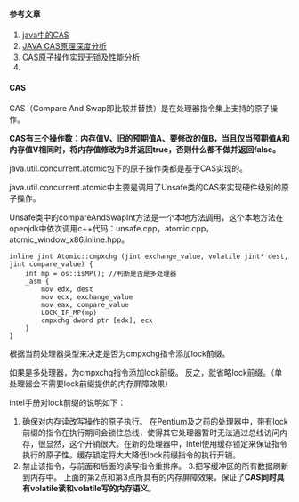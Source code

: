 #### 参考文章

1. [java中的CAS](http://www.jianshu.com/p/fb6e91b013cc)
2. [JAVA CAS原理深度分析](http://zl198751.iteye.com/blog/1848575)
3. [CAS原子操作实现无锁及性能分析](http://blog.csdn.net/chen19870707/article/details/41083183)
4. []()

#### CAS

CAS（Compare And Swap即比较并替换）是在处理器指令集上支持的原子操作。

**CAS有三个操作数：内存值V、旧的预期值A、要修改的值B，当且仅当预期值A和内存值V相同时，将内存值修改为B并返回true，否则什么都不做并返回false。**

java.util.concurrent.atomic包下的原子操作类都是基于CAS实现的。

java.util.concurrent.atomic中主要是调用了Unsafe类的CAS来实现硬件级别的原子操作。

Unsafe类中的compareAndSwapInt方法是一个本地方法调用，这个本地方法在openjdk中依次调用c++代码：unsafe.cpp，atomic.cpp，atomic_window_x86.inline.hpp。

```
inline jint Atomic::cmpxchg (jint exchange_value, volatile jint* dest, jint compare_value) {
    int mp = os::isMP(); //判断是否是多处理器
    _asm {
        mov edx, dest
        mov ecx, exchange_value
        mov eax, compare_value
        LOCK_IF_MP(mp)
        cmpxchg dword ptr [edx], ecx
    }
}
```


根据当前处理器类型来决定是否为cmpxchg指令添加lock前缀。

如果是多处理器，为cmpxchg指令添加lock前缀。
反之，就省略lock前缀。（单处理器会不需要lock前缀提供的内存屏障效果）


intel手册对lock前缀的说明如下：

1. 确保对内存读改写操作的原子执行。
在Pentium及之前的处理器中，带有lock前缀的指令在执行期间会锁住总线，使得其它处理器暂时无法通过总线访问内存，很显然，这个开销很大。在新的处理器中，Intel使用缓存锁定来保证指令执行的原子性。缓存锁定将大大降低lock前缀指令的执行开销。
2. 禁止该指令，与前面和后面的读写指令重排序。
3.把写缓冲区的所有数据刷新到内存中。
上面的第2点和第3点所具有的内存屏障效果，保证了**CAS同时具有volatile读和volatile写的内存语义**。

